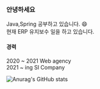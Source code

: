### 안녕하세요
Java,Spring 공부하고 있습니다. 😄 <br>
현재 ERP 유지보수 일을 하고 있습니다.

#### 경력 <br>
2020 ~ 2021 Web agency <br>
2021 ~ ing  SI Company

![Anurag's GitHub stats](https://github-readme-stats.vercel.app/api?username=bin612&show_icons=true&theme=dracula)

<!--
**bin612/bin612** is a ✨ _special_ ✨ repository because its `README.md` (this file) appears on your GitHub profile.

Here are some ideas to get you started:

- 🔭 I’m currently working on ...
- 🌱 I’m currently learning ...
- 👯 I’m looking to collaborate on ...
- 🤔 I’m looking for help with ...
- 💬 Ask me about ...
- 📫 How to reach me: ...
- 😄 Pronouns: ...
- ⚡ Fun fact: ...
-->

